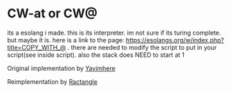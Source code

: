 # CW-at or CW@
its a esolang i made. this is its interpreter. im not sure if its turing complete. but maybe it is. here is a link to the page: https://esolangs.org/w/index.php?title=COPY_WITH_@ . there are needed to modify the script to put in your script(see inside script). 
also the stack does NEED to start at 1

Original implementation by [Yayimhere](https://esolangs.org/wiki/User:Yayimhere)

Reimplementation by [Ractangle](https://esolangs.org/wiki/User:Ractangle)
